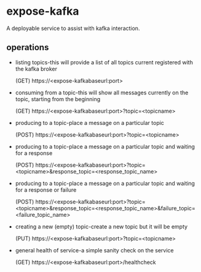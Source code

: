 # expose-kafka

A deployable service to assist with kafka interaction.

## operations

- listing topics-this will provide a list of all topics
current registered with the kafka broker

    (GET)  https://\<expose-kafkabaseurl:port>

- consuming from a topic-this will show all messages currently
on the topic, starting from the beginning

    (GET)  https://\<expose-kafkabaseurl:port>?topic=\<topicname>

- producing to a topic-place a message on a particular topic

    (POST) https://\<expose-kafkabaseurl:port>?topic=\<topicname>

- producing to a topic-place a message on a particular topic and waiting for a response

    (POST) https://\<expose-kafkabaseurl:port>?topic=\<topicname>&response_topic=<response_topic_name>

- producing to a topic-place a message on a particular topic and waiting for a response or failure

    (POST) https://\<expose-kafkabaseurl:port>?topic=\<topicname>&response_topic=<response_topic_name>&failure_topic=<failure_topic_name>

- creating a new (empty) topic-create a new topic but it will be empty

    (PUT) https://\<expose-kafkabaseurl:port>?topic=\<topicname>

- general health of service-a simple sanity check on the service

    (GET)  https://\<expose-kafkabaseurl:port>/healthcheck
